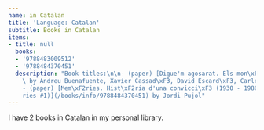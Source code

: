```yaml
---
name: in Catalan
title: 'Language: Catalan'
subtitle: Books in Catalan
items:
- title: null
  books:
  - '9788483009512'
  - '9788484370451'
  description: "Book titles:\n\n- (paper) [Digue'm agosarat. Els mon\xF2legs](/books/info/9788483009512)\
    \ by Andreu Buenafuente, Xavier Cassad\xF3, David Escard\xF3, Carles Torras\n\
    - (paper) [Mem\xF2ries. Hist\xF2ria d'una convicci\xF3 (1930 - 1980) (Mem\xF2\
    ries #1)](/books/info/9788484370451) by Jordi Pujol"
---
```

I have 2 books in Catalan in my personal library.


